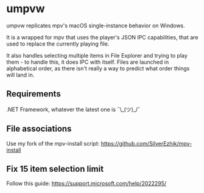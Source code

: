 # umpvw

umpvw replicates mpv's macOS single-instance behavior on Windows.

It is a wrapped for mpv that uses the player's JSON IPC capabilities, that are used to replace the currently playing file. 

It also handles selecting multiple items in File Explorer and trying to play them - to handle this, it does IPC with itself. Files are launched in alphabetical order, as there isn't really a way to predict what order things will land in. 

## Requirements

.NET Framework, whatever the latest one is ¯\\\_(ツ)_/¯

## File associations

Use my fork of the mpv-install script: https://github.com/SilverEzhik/mpv-install

## Fix 15 item selection limit

Follow this guide: https://support.microsoft.com/help/2022295/
